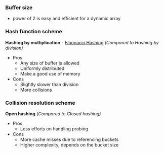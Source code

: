 ### Buffer size
- power of 2 is easy and efficient for a dynamic array

### Hash function scheme
**Hashing by multiplication** - [Fibonacci Hashing](https://iq.opengenus.org/fibonacci-hashing/)
*(Compared to Hashing by division)*
- Pros
	- Any size of buffer is allowed
	- Uniformly distributed
	- Make a good use of memory
- Cons
	- Slightly slower than division
	- More collisions

### Collision resolution scheme
**Open hashing**
*(Compared to Closed hashing)*
- Pros
	- Less efforts on handling probing
- Cons
	- More cache misses due to referencing buckets
	- Higher complexity, depends on the bucket size

